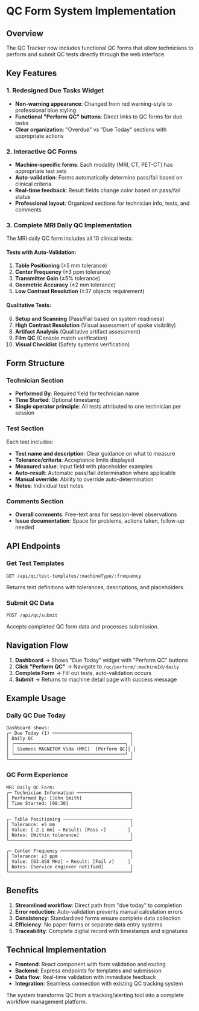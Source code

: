 # QC Form System Implementation

## Overview
The QC Tracker now includes functional QC forms that allow technicians to perform and submit QC tests directly through the web interface.

## Key Features

### 1. Redesigned Due Tasks Widget
- **Non-warning appearance**: Changed from red warning-style to professional blue styling
- **Functional "Perform QC" buttons**: Direct links to QC forms for due tasks
- **Clear organization**: "Overdue" vs "Due Today" sections with appropriate actions

### 2. Interactive QC Forms
- **Machine-specific forms**: Each modality (MRI, CT, PET-CT) has appropriate test sets
- **Auto-validation**: Forms automatically determine pass/fail based on clinical criteria
- **Real-time feedback**: Result fields change color based on pass/fail status
- **Professional layout**: Organized sections for technician info, tests, and comments

### 3. Complete MRI Daily QC Implementation
The MRI daily QC form includes all 10 clinical tests:

#### Tests with Auto-Validation:
1. **Table Positioning** (±5 mm tolerance)
2. **Center Frequency** (±3 ppm tolerance)  
3. **Transmitter Gain** (±5% tolerance)
4. **Geometric Accuracy** (±2 mm tolerance)
5. **Low Contrast Resolution** (≥37 objects requirement)

#### Qualitative Tests:
6. **Setup and Scanning** (Pass/Fail based on system readiness)
7. **High Contrast Resolution** (Visual assessment of spoke visibility)
8. **Artifact Analysis** (Qualitative artifact assessment)
9. **Film QC** (Console match verification)
10. **Visual Checklist** (Safety systems verification)

## Form Structure

### Technician Section
- **Performed By**: Required field for technician name
- **Time Started**: Optional timestamp
- **Single operator principle**: All tests attributed to one technician per session

### Test Section
Each test includes:
- **Test name and description**: Clear guidance on what to measure
- **Tolerance/criteria**: Acceptance limits displayed
- **Measured value**: Input field with placeholder examples
- **Auto-result**: Automatic pass/fail determination where applicable
- **Manual override**: Ability to override auto-determination
- **Notes**: Individual test notes

### Comments Section
- **Overall comments**: Free-text area for session-level observations
- **Issue documentation**: Space for problems, actions taken, follow-up needed

## API Endpoints

### Get Test Templates
```
GET /api/qc/test-templates/:machineType/:frequency
```
Returns test definitions with tolerances, descriptions, and placeholders.

### Submit QC Data
```
POST /api/qc/submit
```
Accepts completed QC form data and processes submission.

## Navigation Flow

1. **Dashboard** → Shows "Due Today" widget with "Perform QC" buttons
2. **Click "Perform QC"** → Navigate to `/qc/perform/:machineId/daily`
3. **Complete Form** → Fill out tests, auto-validation occurs
4. **Submit** → Returns to machine detail page with success message

## Example Usage

### Daily QC Due Today
```
Dashboard shows:
┌─ Due Today (1) ─────────────────────────────┐
│ Daily QC                                    │
│ ┌─────────────────────────────────────────┐ │
│ │ Siemens MAGNETOM Vida (MRI)  [Perform QC]│ │
│ └─────────────────────────────────────────┘ │
└─────────────────────────────────────────────┘
```

### QC Form Experience
```
MRI Daily QC Form:
┌─ Technician Information ────────────────────┐
│ Performed By: [John Smith]                  │
│ Time Started: [08:30]                       │
└─────────────────────────────────────────────┘

┌─ Table Positioning ─────────────────────────┐
│ Tolerance: ±5 mm                            │
│ Value: [-2.1 mm] → Result: [Pass ✓]        │
│ Notes: [Within tolerance]                   │
└─────────────────────────────────────────────┘

┌─ Center Frequency ──────────────────────────┐
│ Tolerance: ±3 ppm                           │
│ Value: [63.858 MHz] → Result: [Fail ✗]     │
│ Notes: [Service engineer notified]          │
└─────────────────────────────────────────────┘
```

## Benefits

1. **Streamlined workflow**: Direct path from "due today" to completion
2. **Error reduction**: Auto-validation prevents manual calculation errors
3. **Consistency**: Standardized forms ensure complete data collection
4. **Efficiency**: No paper forms or separate data entry systems
5. **Traceability**: Complete digital record with timestamps and signatures

## Technical Implementation

- **Frontend**: React component with form validation and routing
- **Backend**: Express endpoints for templates and submission
- **Data flow**: Real-time validation with immediate feedback
- **Integration**: Seamless connection with existing QC tracking system

The system transforms QC from a tracking/alerting tool into a complete workflow management platform.